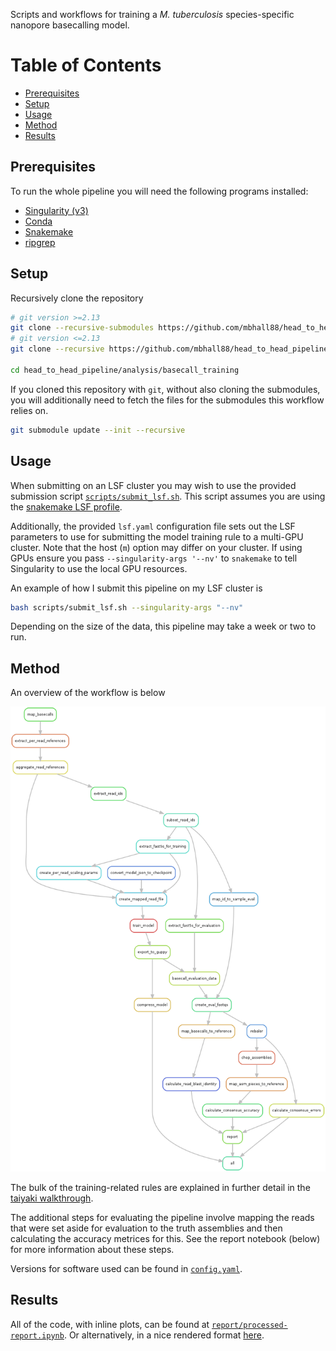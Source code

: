 Scripts and workflows for training a *M. tuberculosis* species-specific nanopore
basecalling model.

[TOC]: #

# Table of Contents
- [Prerequisites](#prerequisites)
- [Setup](#setup)
- [Usage](#usage)
- [Method](#method)
- [Results](#results)


## Prerequisites

To run the whole pipeline you will need the following programs installed:
- [Singularity (v3)][singularity]
- [Conda][conda]
- [Snakemake][snakemake]
- [ripgrep][ripgrep]

## Setup

Recursively clone the repository

```sh
# git version >=2.13
git clone --recursive-submodules https://github.com/mbhall88/head_to_head_pipeline.git
# git version <=2.13
git clone --recursive https://github.com/mbhall88/head_to_head_pipeline.git

cd head_to_head_pipeline/analysis/basecall_training 
```

If you cloned this repository with `git`, without also cloning the submodules, you will
additionally need to fetch the files for the submodules this workflow relies on.

```sh
git submodule update --init --recursive
```

## Usage

When submitting on an LSF cluster you may wish to use the provided submission script
[`scripts/submit_lsf.sh`](scripts/submit_lsf.sh). This script assumes you are using the
[snakemake LSF profile][lsf-profile].

Additionally, the provided `lsf.yaml` configuration file sets out the LSF parameters to
use for submitting the model training rule to a multi-GPU cluster. Note that the host
(`m`) option may differ on your cluster. If using GPUs ensure you pass
`--singularity-args '--nv'` to `snakemake` to tell Singularity to use the local GPU
resources.

An example of how I submit this pipeline on my LSF cluster is

```sh
bash scripts/submit_lsf.sh --singularity-args "--nv"
```

Depending on the size of the data, this pipeline may take a week or two to run.

## Method

An overview of the workflow is below

![workflow overview](resources/rulegraph.png)

The bulk of the training-related rules are explained in further detail in the [taiyaki
walkthrough][walkthrough].

The additional steps for evaluating the pipeline involve mapping the reads that were set
aside for evaluation to the truth assemblies and then calculating the accuracy metrices
for this. See the report notebook (below) for more information about these steps.

Versions for software used can be found in [`config.yaml`](config.yaml).

## Results

All of the code, with inline plots, can be found at [`report/processed-report.ipynb`](report/processed-report.ipynb). Or alternatively, in a nice rendered format [here][nbviewer].



[singularity]: https://sylabs.io/guides/3.5/user-guide/quick_start.html#quick-installation-steps
[conda]: https://docs.conda.io/projects/conda/en/latest/user-guide/install/
[snakemake]: https://snakemake.readthedocs.io/en/stable/
[ripgrep]: https://github.com/BurntSushi/ripgrep
[lsf-profile]: https://github.com/Snakemake-Profiles/snakemake-lsf
[walkthrough]: https://github.com/nanoporetech/taiyaki/blob/master/docs/walkthrough.rst
[nbviewer]: https://nbviewer.jupyter.org/github/mbhall88/head_to_head_pipeline/blob/master/analysis/basecall_training/report/processed-report.ipynb
[blast]: https://lh3.github.io/2018/11/25/on-the-definition-of-sequence-identity#blast-identity

